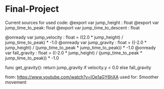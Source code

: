 # Final-Project


Current sources for used code:
@export var jump_height : float
@export var jump_time_to_peak: float
@export var jump_time_to_descent : float

@onready var jump_velocity : float = ((2.0 * jump_height) / jump_time_to_peak) * -1.0
@onready var jump_gravity : float = ((-2.0 * jump_height) / (jump_time_to_peak * jump_time_to_peak)) * -1.0
@onready var fall_gravity : float = ((-2.0 * jump_height) / (jump_time_to_peak * jump_time_to_peak)) * -1.0

func get_gravity():
	return jump_gravity if velocity.y < 0.0 else fall_gravity

from: https://www.youtube.com/watch?v=IOe1aGY6hXA
used for: Smoother movement